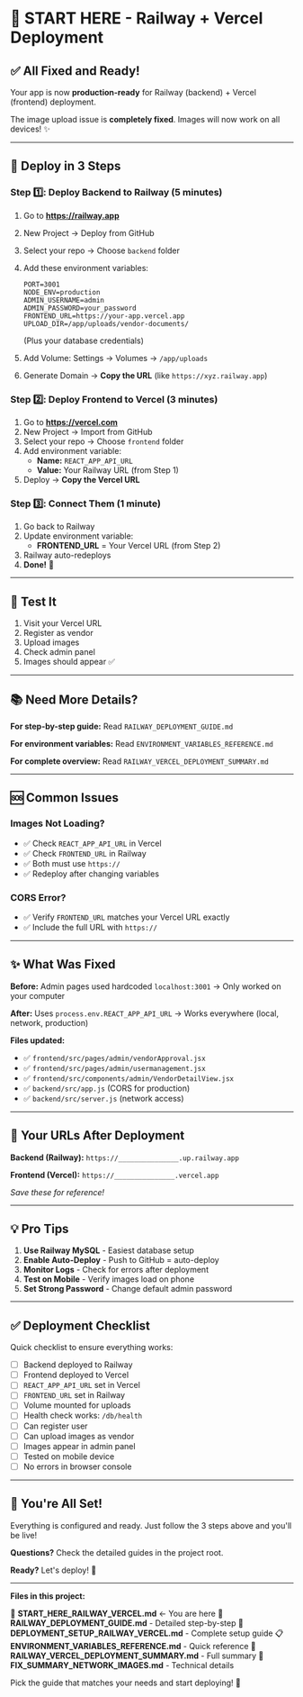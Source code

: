 # 🚀 START HERE - Railway + Vercel Deployment

## ✅ All Fixed and Ready!

Your app is now **production-ready** for Railway (backend) + Vercel (frontend) deployment.

The image upload issue is **completely fixed**. Images will now work on all devices! ✨

---

## 🎯 Deploy in 3 Steps

### Step 1️⃣: Deploy Backend to Railway (5 minutes)

1. Go to **https://railway.app**
2. New Project → Deploy from GitHub
3. Select your repo → Choose `backend` folder
4. Add these environment variables:
   ```
   PORT=3001
   NODE_ENV=production
   ADMIN_USERNAME=admin
   ADMIN_PASSWORD=your_password
   FRONTEND_URL=https://your-app.vercel.app
   UPLOAD_DIR=/app/uploads/vendor-documents/
   ```
   (Plus your database credentials)

5. Add Volume: Settings → Volumes → `/app/uploads`
6. Generate Domain → **Copy the URL** (like `https://xyz.railway.app`)

### Step 2️⃣: Deploy Frontend to Vercel (3 minutes)

1. Go to **https://vercel.com**
2. New Project → Import from GitHub
3. Select your repo → Choose `frontend` folder
4. Add environment variable:
   - **Name:** `REACT_APP_API_URL`
   - **Value:** Your Railway URL (from Step 1)
5. Deploy → **Copy the Vercel URL**

### Step 3️⃣: Connect Them (1 minute)

1. Go back to Railway
2. Update environment variable:
   - **FRONTEND_URL** = Your Vercel URL (from Step 2)
3. Railway auto-redeploys
4. **Done!** 🎉

---

## 🧪 Test It

1. Visit your Vercel URL
2. Register as vendor
3. Upload images
4. Check admin panel
5. Images should appear ✅

---

## 📚 Need More Details?

**For step-by-step guide:** Read `RAILWAY_DEPLOYMENT_GUIDE.md`

**For environment variables:** Read `ENVIRONMENT_VARIABLES_REFERENCE.md`

**For complete overview:** Read `RAILWAY_VERCEL_DEPLOYMENT_SUMMARY.md`

---

## 🆘 Common Issues

### Images Not Loading?
- ✅ Check `REACT_APP_API_URL` in Vercel
- ✅ Check `FRONTEND_URL` in Railway
- ✅ Both must use `https://`
- ✅ Redeploy after changing variables

### CORS Error?
- ✅ Verify `FRONTEND_URL` matches your Vercel URL exactly
- ✅ Include the full URL with `https://`

---

## ✨ What Was Fixed

**Before:** Admin pages used hardcoded `localhost:3001` → Only worked on your computer

**After:** Uses `process.env.REACT_APP_API_URL` → Works everywhere (local, network, production)

**Files updated:**
- ✅ `frontend/src/pages/admin/vendorApproval.jsx`
- ✅ `frontend/src/pages/admin/usermanagement.jsx`
- ✅ `frontend/src/components/admin/VendorDetailView.jsx`
- ✅ `backend/src/app.js` (CORS for production)
- ✅ `backend/src/server.js` (network access)

---

## 🎯 Your URLs After Deployment

**Backend (Railway):** `https://_______________.up.railway.app`

**Frontend (Vercel):** `https://_______________.vercel.app`

*Save these for reference!*

---

## 💡 Pro Tips

1. **Use Railway MySQL** - Easiest database setup
2. **Enable Auto-Deploy** - Push to GitHub = auto-deploy
3. **Monitor Logs** - Check for errors after deployment
4. **Test on Mobile** - Verify images load on phone
5. **Set Strong Password** - Change default admin password

---

## ✅ Deployment Checklist

Quick checklist to ensure everything works:

- [ ] Backend deployed to Railway
- [ ] Frontend deployed to Vercel
- [ ] `REACT_APP_API_URL` set in Vercel
- [ ] `FRONTEND_URL` set in Railway
- [ ] Volume mounted for uploads
- [ ] Health check works: `/db/health`
- [ ] Can register user
- [ ] Can upload images as vendor
- [ ] Images appear in admin panel
- [ ] Tested on mobile device
- [ ] No errors in browser console

---

## 🎉 You're All Set!

Everything is configured and ready. Just follow the 3 steps above and you'll be live!

**Questions?** Check the detailed guides in the project root.

**Ready?** Let's deploy! 🚀

---

**Files in this project:**

📖 **START_HERE_RAILWAY_VERCEL.md** ← You are here
📖 **RAILWAY_DEPLOYMENT_GUIDE.md** - Detailed step-by-step
📖 **DEPLOYMENT_SETUP_RAILWAY_VERCEL.md** - Complete setup guide
📋 **ENVIRONMENT_VARIABLES_REFERENCE.md** - Quick reference
📖 **RAILWAY_VERCEL_DEPLOYMENT_SUMMARY.md** - Full summary
📖 **FIX_SUMMARY_NETWORK_IMAGES.md** - Technical details

Pick the guide that matches your needs and start deploying! 🚀

